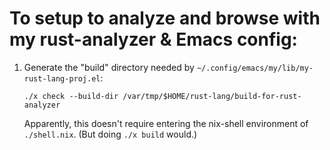 # To setup to analyze and browse with my rust-analyzer & Emacs config:

1. Generate the "build" directory needed by `~/.config/emacs/my/lib/my-rust-lang-proj.el`:
   ```shell
   ./x check --build-dir /var/tmp/$HOME/rust-lang/build-for-rust-analyzer
   ```
   Apparently, this doesn't require entering the nix-shell environment of `./shell.nix`.
   (But doing `./x build` would.)
